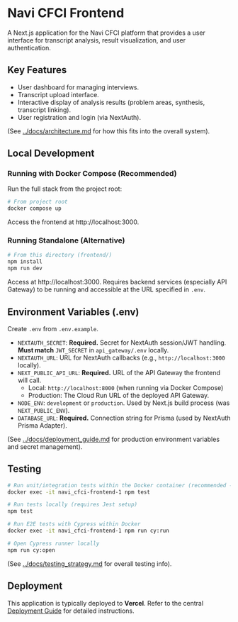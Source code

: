 # Navi CFCI Frontend

A Next.js application for the Navi CFCI platform that provides a user interface for transcript analysis, result visualization, and user authentication.

## Key Features

*   User dashboard for managing interviews.
*   Transcript upload interface.
*   Interactive display of analysis results (problem areas, synthesis, transcript linking).
*   User registration and login (via NextAuth).

(See [../docs/architecture.md](../docs/architecture.md) for how this fits into the overall system).

## Local Development

### Running with Docker Compose (Recommended)

Run the full stack from the project root:

```bash
# From project root
docker compose up
```
Access the frontend at http://localhost:3000.

### Running Standalone (Alternative)

```bash
# From this directory (frontend/)
npm install
npm run dev
```
Access at http://localhost:3000. Requires backend services (especially API Gateway) to be running and accessible at the URL specified in `.env`.

## Environment Variables (.env)

Create `.env` from `.env.example`.

*   `NEXTAUTH_SECRET`: **Required.** Secret for NextAuth session/JWT handling. **Must match** `JWT_SECRET` in `api_gateway/.env` locally.
*   `NEXTAUTH_URL`: URL for NextAuth callbacks (e.g., `http://localhost:3000` locally).
*   `NEXT_PUBLIC_API_URL`: **Required.** URL of the API Gateway the frontend will call.
    *   Local: `http://localhost:8000` (when running via Docker Compose)
    *   Production: The Cloud Run URL of the deployed API Gateway.
*   `NODE_ENV`: `development` or `production`. Used by Next.js build process (was `NEXT_PUBLIC_ENV`).
*   `DATABASE_URL`: **Required.** Connection string for Prisma (used by NextAuth Prisma Adapter).

(See [../docs/deployment_guide.md](../docs/deployment_guide.md) for production environment variables and secret management).

## Testing

```bash
# Run unit/integration tests within the Docker container (recommended - requires Jest setup)
docker exec -it navi_cfci-frontend-1 npm test

# Run tests locally (requires Jest setup)
npm test

# Run E2E tests with Cypress within Docker
docker exec -it navi_cfci-frontend-1 npm run cy:run

# Open Cypress runner locally
npm run cy:open
```

(See [../docs/testing_strategy.md](../docs/testing_strategy.md) for overall testing info).

## Deployment

This application is typically deployed to **Vercel**.
Refer to the central [Deployment Guide](../docs/deployment_guide.md) for detailed instructions.
